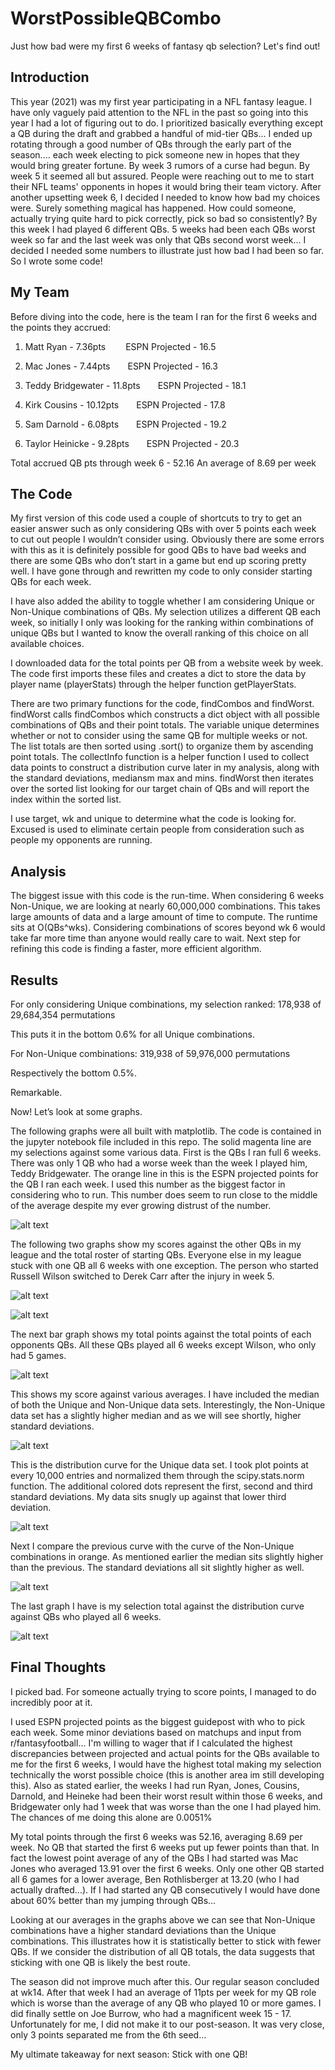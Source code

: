 # WorstPossibleQBCombo
Just how bad were my first 6 weeks of fantasy qb selection? Let's find out!
## Introduction
This year (2021) was my first year participating in a NFL fantasy league. I have only vaguely paid attention to the NFL in the past so going into this year I had a lot of figuring out to do. I prioritized basically everything except a QB during the draft and grabbed a handful of mid-tier QBs... I ended up rotating through a good number of QBs through the early part of the season.... each week electing to pick someone new in hopes that they would bring greater fortune. By week 3 rumors of a curse had begun. By week 5 it seemed all but assured. People were reaching out to me to start their NFL teams' opponents in hopes it would bring their team victory. After another upsetting week 6, I decided I needed to know how bad my choices were. Surely something magical has happened. How could someone, actually trying quite hard to pick correctly, pick so bad so consistently? By this week I had played 6 different QBs. 5 weeks had been each QBs worst week so far and the last week was only that QBs second worst week...
I decided I needed some numbers to illustrate just how bad I had been so far. So I wrote some code!
## My Team
Before diving into the code, here is the team I ran for the first 6 weeks and the points they accrued:

1) Matt Ryan - 7.36pts             ESPN Projected - 16.5

2) Mac Jones - 7.44pts  ESPN Projected - 16.3

3) Teddy Bridgewater - 11.8pts  ESPN Projected - 18.1

4) Kirk Cousins - 10.12pts  ESPN Projected - 17.8

5) Sam Darnold - 6.08pts  ESPN Projected - 19.2

6) Taylor Heinicke - 9.28pts  ESPN Projected - 20.3

Total accrued QB pts through week 6 - 52.16 An average of 8.69 per week

## The Code
My first version of this code used a couple of shortcuts to try to get an easier answer such as only considering QBs with over 5 points each week to cut out people I wouldn’t consider using. Obviously there are some errors with this as it is definitely possible for good QBs to have bad weeks and there are some QBs who don’t start in a game but end up scoring pretty well. I have gone through and rewritten my code to only consider starting QBs for each week.

I have also added the ability to toggle whether I am considering Unique or Non-Unique combinations of QBs. My selection utilizes a different QB each week, so initially I only was looking for the ranking within combinations of unique QBs but I wanted to know the overall ranking of this choice on all available choices.

I downloaded data for the total points per QB from a website week by week. The code first imports these files and creates a dict to store the data by player name (playerStats) through the helper function getPlayerStats.

There are two primary functions for the code, findCombos and findWorst.  findWorst calls findCombos which constructs a dict object with all possible combinations of QBs and their point totals. The variable unique determines whether or not to consider using the same QB for multiple weeks or not. The list totals are then sorted using .sort() to organize them by ascending point totals. The collectInfo function is a helper function I used to collect data points to construct a distribution curve later in my analysis, along with the standard deviations, mediansm max and mins. findWorst then iterates over the sorted list looking for our target chain of QBs and will report the index within the sorted list.

I use target, wk and unique to determine what the code is looking for. Excused is used to eliminate certain people from consideration such as people my opponents are running.

## Analysis
The biggest issue with this code is the run-time. When considering 6 weeks Non-Unique, we are looking at nearly 60,000,000 combinations. This takes large amounts of data and a large amount of time to compute. The runtime sits at O(QBs^wks).  Considering combinations of scores beyond wk 6 would take far more time than anyone would really care to wait. Next step for refining this code is finding a faster, more efficient algorithm. 

## Results
For only considering Unique combinations, my selection ranked: 178,938 of 29,684,354 permutations

This puts it in the bottom 0.6% for all Unique combinations.

For Non-Unique combinations: 319,938 of  59,976,000 permutations

Respectively the bottom 0.5%.

Remarkable.

Now! Let’s look at some graphs.

The following graphs were all built with matplotlib. The code is contained in the jupyter notebook file included in this repo.
The solid magenta line are my selections against some various data. First is the QBs I ran full 6 weeks. There was only 1 QB who had a worse week than the week I played him, Teddy Bridgewater. The orange line in this is the ESPN projected points for the QB I ran each week. I used this number as the biggest factor in considering who to run. This number does seem to run close to the middle of the average despite my ever growing distrust of the number.

![alt text](./graphs/myqbs.png)

The following two graphs show my scores against the other QBs in my league and the total roster of starting QBs. Everyone else in my league stuck with one QB all 6 weeks with one exception. The person who started Russell Wilson switched to Derek Carr after the injury in week 5. 

![alt text](./graphs/oqbs.png)

![alt text](./graphs/allqbs.png)

The next bar graph shows my total points against the total points of each opponents QBs. All these QBs played all 6 weeks except Wilson, who only had 5 games.

![alt text](./graphs/myselect.png)

This shows my score against various averages. I have included the median of both the Unique and Non-Unique data sets. Interestingly, the Non-Unique data set has a slightly higher median and as we will see shortly, higher standard deviations.

![alt text](./graphs/varavg.png)

This is the distribution curve for the Unique data set. I took plot points at every 10,000 entries and normalized them through the scipy.stats.norm function. The 
additional colored dots represent the first, second and third standard deviations. My data sits snugly up against that lower third deviation.

![alt text](./graphs/uniquedist.png)

Next I compare the previous curve with the curve of the Non-Unique combinations in orange. As mentioned earlier the median sits slightly higher than the previous. The standard deviations all sit slightly higher as well.

![alt text](./graphs/nonuniquedist.png)

The last graph I have is my selection total against the distribution curve against QBs who played all 6 weeks. 

![alt text](./graphs/startingqbdist.png)

## Final Thoughts
I picked bad. For someone actually trying to score points, I managed to do incredibly poor at it.

I used ESPN projected points as the biggest guidepost with who to pick each week. Some minor deviations based on matchups and input from r/fantasyfootball... I'm willing to wager that if I calculated the highest discrepancies between projected and actual points for the QBs available to me for the first 6 weeks, I would have the highest total making my selection technically the worst possible choice (this is another area im still developing this). Also as stated earlier, the weeks I had run Ryan, Jones, Cousins, Darnold, and Heineke had been their worst result within those 6 weeks, and Bridgewater only had 1 week that was worse than the one I had played him. The chances of me doing this alone are 0.0051%

My total points through the first 6 weeks was 52.16, averaging 8.69 per week. No QB that started the first 6 weeks put up fewer points than that. In fact the lowest point average of any of the QBs I had started was Mac Jones who averaged 13.91 over the first 6 weeks. Only one other QB started all 6 games for a lower average, Ben Rothlisberger at 13.20 (who I had actually drafted...). If I had started any QB consecutively I would have done about 60% better than my jumping through QBs…

Looking at our averages in the graphs above we can see that Non-Unique combinations have a higher standard deviations than the Unique combinations. This illustrates how it is statistically better to stick with fewer QBs. If we consider the distribution of all QB totals, the data suggests that sticking with one QB is likely the best route.

The season did not improve much after this. Our regular season concluded at wk14. After that week I had an average of 11pts per week for my QB role which is worse than the average of any QB who played 10 or more games. I did finally settle on Joe Burrow, who had a magnificent week 15 - 17. Unfortunately for me, I did not make it to our post-season. It was very close, only 3 points separated me from the 6th seed…

My ultimate takeaway for next season: Stick with one QB!
